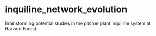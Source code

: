 inquiline_network_evolution
===========================

Brainstorming potential studies in the pitcher plant inquiline system at Harvard Forest.
